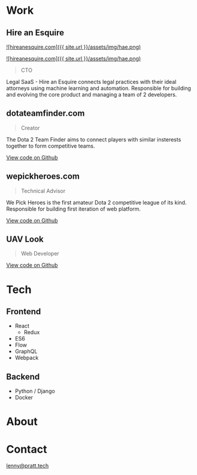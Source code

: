 # Work

## Hire an Esquire

[![hireanesquire.com]({{ site.url }}/assets/img/hae.png)](https://hireanesquire.com/)

<a href="https://hireanesquire.com/" target="_blank">
    ![hireanesquire.com]({{ site.url }}/assets/img/hae.png)
</a>

> CTO

Legal SaaS - Hire an Esquire connects legal practices with their ideal attorneys using machine learning and 
automation. Responsible for building and evolving the core product and managing a team of 2 developers.

## dotateamfinder.com

> Creator

The Dota 2 Team Finder aims to connect players with similar insterests together to form competitive teams.

[View code on Github](https://github.com/prattl/teamfinder)

## wepickheroes.com

> Technical Advisor

We Pick Heroes is the first amateur Dota 2 competitive league of its kind. Responsible for building first iteration 
of web platform.

[View code on Github](https://github.com/wepickheroes/wepickheroes)

## UAV Look

> Web Developer

[View code on Github](https://github.com/prattl/uavlook)

# Tech

## Frontend

* React
  * Redux
* ES6
* Flow
* GraphQL
* Webpack

## Backend

* Python / Django
* Docker

# About

# Contact

[lenny@pratt.tech](mailto:lenny@pratt.tech)
